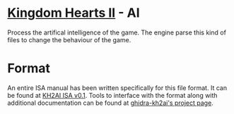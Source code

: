 # [Kingdom Hearts II](../../index) - AI

Process the artifical intelligence of the game. The engine parse this kind of files to change the behaviour of the game.

# Format

An entire ISA manual has been written specifically for this file format. It can
be found at [KH2AI ISA v0.1](ai/kh2ai.pdf). Tools to interface with the format
along with additional documentation can be found at [ghidra-kh2ai's project
page](code.govanify.com/govanify/ghidra-kh2ai/).
